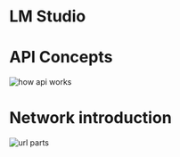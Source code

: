 # LM Studio


# API Concepts

![how api works](./assets/2025-05-24_how-api-works.jpg)

# Network introduction
![url parts](./assets/2025-05-24_url-parts.webp)
